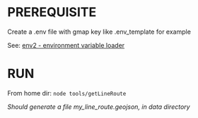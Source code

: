 # PREREQUISITE

Create a .env file with gmap key like .env_template for example

See: [env2 - environment variable loader](https://github.com/dwyl/env2)

# RUN

From home dir: `node tools/getLineRoute` 

*Should generate a file my_line_route.geojson, in data directory* 

